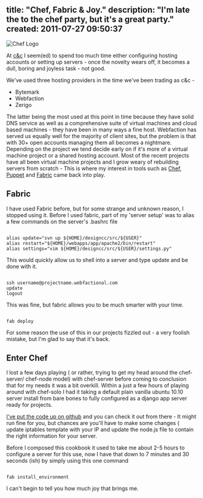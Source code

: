 title: "Chef, Fabric & Joy."
description: "I'm late the to the chef party, but it's a great party."
created: 2011-07-27 09:50:37
---

![Chef Logo](http://media.jamiecurle.com/uploads/2011/08/03/blogimage/OC_Chef_Logo.850x600.png)



At [c&c](http://designcc.co.uk) I seem(ed) to spend too much time either configuring hosting accounts or setting up servers - once the novelty wears off, it becomes a dull, boring and joyless task - not good.

We've used three hosting providers in the time we've been trading as c&c -

* Bytemark
* Webfaction
* Zerigo

The latter being the most used at this point in time because they have solid DNS service as well as a comprehensive suite of virtual machines and cloud based machines - they have been in many ways a fine host. Webfaction has served us equally well for the majority of client sites, but the problem is that with 30+ open accounts managing them all becomes a nightmare.  Depending on the project we tend decide early on if it's more of a virtual machine project or a shared hosting account.  Most of the recent projects have all been virtual machine projects and I grow weary of rebuilding servers from scratch - This is where my interest in tools such as [Chef](http://www.opscode.com/chef/), [Puppet](http://www.puppetlabs.com/) and [Fabric](http://fabfile.org) came back into play.

## Fabric

I have used Fabric before, but for some strange and unknown reason, I stopped using it.  Before I used fabric, part of my 'server setup' was to alias a few commands on the server's .bashrc file

<code lang="bash">
alias update="svn up ${HOME}/designcc/src/${USER}"
alias restart="${HOME}/webapps/app/apache2/bin/restart"
alias settings="vim ${HOME}/designcc/src/${USER}/settings.py"
</code>

This would quickly allow us to shell into a server and type update and be done with it.

<code lang="bash">
ssh username@projectname.webfactional.com
update
logout
</code>

This was fine, but fabric allows you to be much smarter with your time.

<code lang="bash">
fab deploy
</code>

For some reason the use of this in our projects fizzled out - a very foolish mistake, but I'm glad to say that it's back.

## Enter Chef

I lost a few days playing ( or rather, trying to get my head around the chef-server/ chef-node model) with chef-server before coming to conclusion that for my needs it was a bit overkill.  Within a just a few hours of playing around with chef-solo I had it taking a default plain vanilla ubuntu 10.10 server install from bare bones to fully configured as a django app server ready for projects.

[I've put the code up on github](https://github.com/jamiecurle/ubuntu-django-chef-solo-config) and you can check it out from there - It might run fine for you, but chances are you'll have to make some changes ( update iptables template with your IP and update the node.js file to contain the right information for your server.

Before I composed this cookbook it used to take me about 2-5 hours to configure a server for this use, now I have that down to 7 minutes and 30 seconds (ish) by simply using this one command

<code lang="bash">
fab install_environment
</code>

I can't begin to tell you how much joy that brings me.
